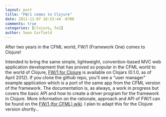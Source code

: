 ```yaml
---
layout: post
title: "FW/1 comes to Clojure"
date: 2011-11-07 18:53:44 -0700
comments: true
categories: [clojure, fw1]
author: Sean Corfield
---
```

After two years in the CFML world, FW/1 (Framework One) comes to Clojure!<!-- more -->

Intended to bring the same simple, lightweight, convention-based MVC web application development that has proved so popular in the CFML world to the world of Clojure, [FW/1 for Clojure](https://github.com/framework-one/fw1-clj) is available on Clojars (0.1.0, as of April 2012). If you clone the github repo, you'll see a "user manager" example application which is a port of the same app from the CFML version of the framework. The documentation is, as always, a work in progress but covers the basic API and how to create a driver program for the framework in Clojure. More information on the rationale, approach and API of FW/1 can be found on the [FW/1 (for CFML) wiki](https://github.com/framework-one/fw1/wiki). I plan to adapt this for the Clojure version shortly...
